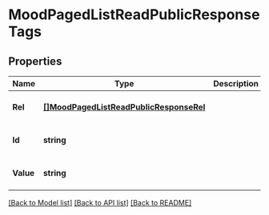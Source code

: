 # MoodPagedListReadPublicResponseTags

## Properties
Name | Type | Description | Notes
------------ | ------------- | ------------- | -------------
**Rel** | [**[]MoodPagedListReadPublicResponseRel**](MoodPagedListReadPublicResponse__rel.md) |  | [optional] [default to null]
**Id** | **string** |  | [optional] [default to null]
**Value** | **string** |  | [optional] [default to null]

[[Back to Model list]](../README.md#documentation-for-models) [[Back to API list]](../README.md#documentation-for-api-endpoints) [[Back to README]](../README.md)


